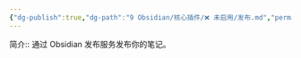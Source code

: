 ```yaml
---
{"dg-publish":true,"dg-path":"9 Obsidian/核心插件/❌ 未启用/发布.md","permalink":"/9 Obsidian/核心插件/❌ 未启用/发布/","created":"2025-07-31","updated":"2025-07-31"}
---
```



简介:: 通过 Obsidian 发布服务发布你的笔记。
